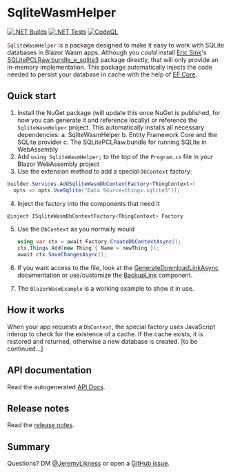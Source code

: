 # SqliteWasmHelper

[![.NET Builds](https://github.com/JeremyLikness/SqliteWasmHelper/actions/workflows/build.yml/badge.svg)](https://github.com/JeremyLikness/SqliteWasmHelper/actions/workflows/build.yml)
[![.NET Tests](https://github.com/JeremyLikness/SqliteWasmHelper/actions/workflows/tests.yml/badge.svg)](https://github.com/JeremyLikness/SqliteWasmHelper/actions/workflows/tests.yml)
[![CodeQL](https://github.com/JeremyLikness/SqliteWasmHelper/actions/workflows/codeql-analysis.yml/badge.svg)](https://github.com/JeremyLikness/SqliteWasmHelper/actions/workflows/codeql-analysis.yml)

`SqliteWasmHelper` is a package designed to make it easy to work with SQLite databases
in Blazor Wasm apps. Although you *could* install [Eric Sink](https://github.com/ericsink)'s 
[SQLitePCLRaw.bundle_e_sqlite3](https://www.nuget.org/packages/SQLitePCLRaw.bundle_e_sqlite3/) 
package directly, that will only provide an in-memory implementation. This package 
automatically injects the code needed to persist your database in cache with the
help of [EF Core](https://docs.microsoft.com/ef). 

## Quick start

1. Install the NuGet package (will update this once NuGet is published, for now you can generate
it and reference locally) or reference the `SqliteWasmHelper` project. This automatically
installs all necessary dependencies:
  a. SqliteWasmHelper
  b. Entity Framework Core and the SQLite provider
  c. The SQLitePCLRaw.bundle for running SQLite in WebAssembly
2. Add `using SqliteWasmHelper;` to the top of the `Program.cs` file in your Blazor WebAssembly project
3. Use the extension method to add a special `DbContext` factory:
  ```csharp
  builder.Services.AddSqliteWasmDbContextFactory<ThingContext>(
    opts => opts.UseSqlite("Data Source=things.sqlite3"));
  ```
4. Inject the factory into the components that need it
  ```csharp
  @inject ISqliteWasmDbContextFactory<ThingContext> Factory
  ```
5. Use the `DbContext` as you normally would
   ```csharp
   using var ctx = await Factory.CreateDbContextAsync();
   ctx.Things.Add(new Thing { Name = newThing });
   await ctx.SaveChangesAsync();
   ```
6. If you want access to the file, look at the [GenerateDownloadLinkAsync](docs/IBrowserCache/GenerateDownloadLinkAsync.md) documentation
or use/customize the [BackupLink](https://github.com/JeremyLikness/SqliteWasmHelper/blob/main/SqliteWasmHelper/BackupLink.razor) component.

7. The `BlazorWasmExample` is a working example to show it in use.

## How it works

When your app requests a `DbContext`, the special factory uses JavaScript interop to 
check for the existence of a cache. If the cache exists, it is restored and returned,
otherwise a new database is created. [to be continued...]

## API documentation

Read the autogenerated
[API Docs](docs/SqliteWasmHelper.md).

## Release notes

Read the [release notes](./ReleaseNotes.md).

## Summary

Questions? DM [@JeremyLikness](https://twitter.com/JeremyLikness) or open a
[GitHub issue](https://github.com/JeremyLikness/SqliteWasmHelper/issues/new).
